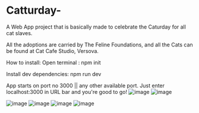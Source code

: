 # Catturday-
A Web App project that is basically made to celebrate the Caturday for all cat slaves.

All the adoptions are carried by The Feline Foundations, and all the Cats can be found at Cat Cafe Studio, Versova.


How to install:
 Open terminal : npm init
 
 Install dev dependencies: npm run dev
 
 App starts on port no 3000 || any other available port.
 Just enter localhost:3000 in URL bar and you're good to go!
 ![image](https://user-images.githubusercontent.com/50805195/123964079-b8b18a00-d9d0-11eb-8bc2-9b3ea23f2d25.png)
 ![image](https://user-images.githubusercontent.com/50805195/123964264-ded72a00-d9d0-11eb-87e1-fee43f83de4c.png)

![image](https://user-images.githubusercontent.com/50805195/123964197-d41c9500-d9d0-11eb-910f-c74b1a60ec13.png)
![image](https://user-images.githubusercontent.com/50805195/123964396-fd3d2580-d9d0-11eb-9b07-c2db585c8674.png)
![image](https://user-images.githubusercontent.com/50805195/123964808-763c7d00-d9d1-11eb-830a-ff83f826fd0b.png)
![image](https://user-images.githubusercontent.com/50805195/123964919-95d3a580-d9d1-11eb-8f8d-2a8b3f129ff9.png)




